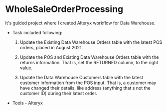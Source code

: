 # WholeSaleOrderProcessing
It's guided project where I created Alteryx workflow for Data Warehouse.
- Task included following:
  1. Update the Existing Data Warehouse Orders table with the latest POS orders, placed in August 2021.

  2. Update the POS and Existing Data Warehouse Orders table with the returns information. That is, set the RETURNED column, to the right value.

  3. Update the Data Warehouse Customers table with the latest customer information from the POS input. That is, a customer may have changed their details, like   address (anything that s not the customer ID) during their latest order. 

- Tools - Alteryx
